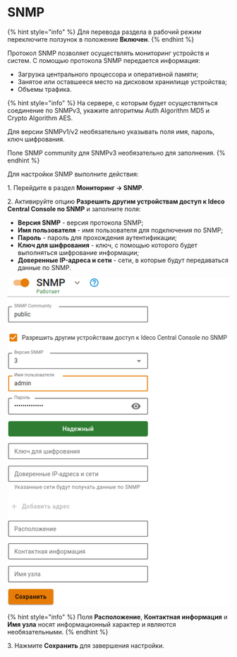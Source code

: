 # SNMP

{% hint style="info" %}
Для перевода раздела в рабочий режим переключите ползунок в положение **Включен**.
{% endhint %}

Протокол SNMP позволяет осуществлять мониторинг устройств и систем. С помощью протокола SNMP передается информация:

* Загрузка центрального процессора и оперативной памяти;
* Занятое или оставшееся место на дисковом хранилище устройства;
* Объемы трафика.

{% hint style="info" %}
На сервере, с которым будет осуществляться соединение по SNMPv3, укажите алгоритмы Auth Algorithm MD5 и Crypto Algorithm AES.

Для версии SNMPv1/v2 необязательно указывать поля имя, пароль, ключ шифрования.

Поле SNMP community для SNMPv3 необязательно для заполнения.
{% endhint %}

Для настройки SNMP выполните действия:

1\. Перейдите в раздел **Мониторинг -> SNMP**.

2\. Активируйте опцию **Разрешить другим устройствам доступ к Ideco Central Console по SNMP** и заполните поля:

  * **Версия SNMP** - версия протокола SNMP;
  * **Имя пользователя** - имя пользователя для подключения по SNMP;
  * **Пароль** - пароль для прохождения аутентификации;
  * **Ключ для шифрования** - ключ, с помощью которого будет выполняться шифрование информации;
  * **Доверенные IP-адреса и сети** - сети, в которые будут передаваться данные по SNMP.
  
![](/.gitbook/assets/cc-snmp.png)

{% hint style="info" %}
Поля **Расположение**, **Контактная информация** и **Имя узла** носят информационный характер и являются необязательными.
{% endhint %}

3\. Нажмите **Сохранить** для завершения настройки.